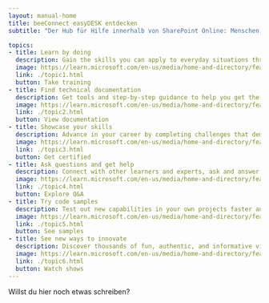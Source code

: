 ```yaml
---
layout: manual-home
title: beeConnect easyDESK entdecken
subtitle: "Der Hub für Hilfe innerhalb von SharePoint Online: Menschen, Herausforderungen und Lösungen an einem Ort"

topics:
- title: Learn by doing
  description: Gain the skills you can apply to everyday situations through hands-on training personalized to your needs, at your own pace or with our global network of learning partners.
  image: https://learn.microsoft.com/en-us/media/home-and-directory/featured-training_dark.jpg?branch=live
  link: ./topic1.html
  button: Take training
- title: Find technical documentation
  description: Get tools and step-by-step guidance to help you get the most from Microsoft products such as Azure, Windows, Office, Dynamics, Power Apps, Teams, and more.
  image: https://learn.microsoft.com/en-us/media/home-and-directory/featured-documentation_dark.jpg?branch=live
  link: ./topic2.html
  button: View documentation
- title: Showcase your skills
  description: Advance in your career by completing challenges that demonstrate your expertise. Earn globally recognized and industry-endorsed certifications, and showcase them to your network.
  image: https://learn.microsoft.com/en-us/media/home-and-directory/featured-cert_dark.jpg?branch=live
  link: ./topic3.html
  button: Get certified
- title: Ask questions and get help
  description: Connect with other learners and experts, ask and answer questions, share resources, and learn together.
  image: https://learn.microsoft.com/en-us/media/home-and-directory/featured-qna_dark.jpg?branch=live
  link: ./topic4.html
  button: Explore Q&A
- title: Try code samples
  description: Test out new capabilities in your own projects faster and easier with code samples that bring Microsoft technology to life.
  image: https://learn.microsoft.com/en-us/media/home-and-directory/featured-samples_dark.jpg?branch=live
  link: ./topic5.html
  button: See samples
- title: See new ways to innovate
  description: Discover thousands of fun, authentic, and informative videos by Microsoft and community experts that help you and your team find inventive ways to use technology.
  image: https://learn.microsoft.com/en-us/media/home-and-directory/featured-shows_dark.jpg?branch=live
  link: ./topic6.html
  button: Watch shows
---
```


Willst du hier noch etwas schreiben?